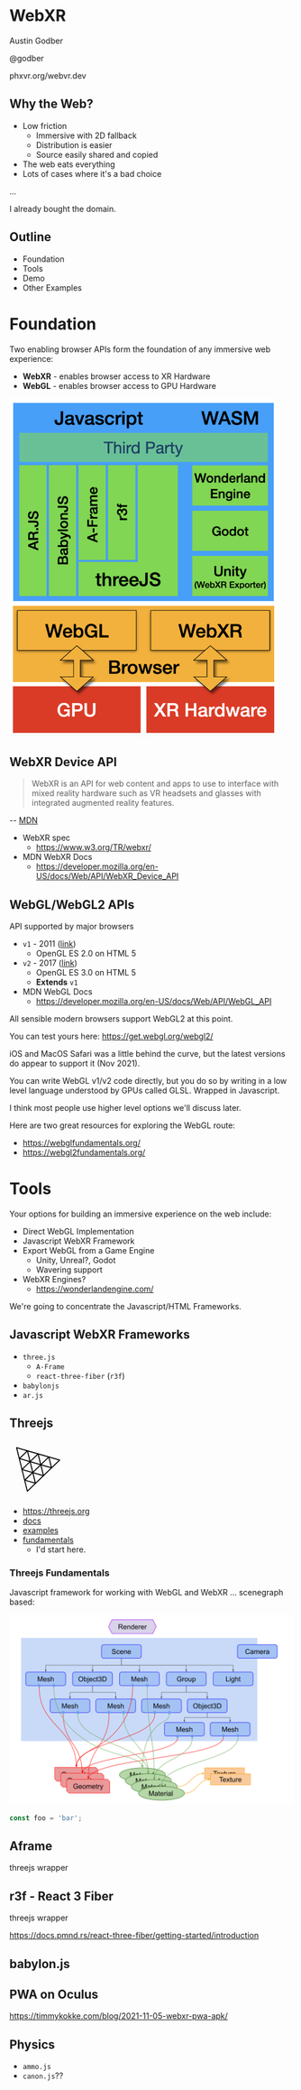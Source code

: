 # WebXR

Austin Godber

@godber

phxvr.org/webvr.dev


## Why the Web?

* Low friction
  * Immersive with 2D fallback
  * Distribution is easier
  * Source easily shared and copied
* The web eats everything
* Lots of cases where it's a bad choice


...


I already bought the domain.


## Outline

* Foundation
* Tools
* Demo
* Other Examples


# Foundation


Two enabling browser APIs form the foundation of any immersive web experience:

* **WebXR** - enables browser access to XR Hardware
* **WebGL** - enables browser access to GPU Hardware


<img height=600px src="./webxr-stack-v1.png">


## WebXR Device API

> WebXR is an API for web content and apps to use to interface with mixed reality hardware such as VR headsets and glasses with integrated augmented reality features.

-- [MDN](https://developer.mozilla.org/en-US/docs/Web/API/WebXR_Device_API/Fundamentals#what_webxr_is_and_isnt)


* WebXR spec
    * https://www.w3.org/TR/webxr/
* MDN WebXR Docs
    * https://developer.mozilla.org/en-US/docs/Web/API/WebXR_Device_API


## WebGL/WebGL2 APIs

API supported by major browsers

* `v1` - 2011 ([link](https://www.khronos.org/registry/webgl/specs/latest/1.0/))
    * OpenGL ES 2.0 on HTML 5
* `v2` - 2017 ([link](https://www.khronos.org/registry/webgl/specs/latest/2.0/))
    * OpenGL ES 3.0 on HTML 5
    * **Extends** `v1`
* MDN WebGL Docs
    * https://developer.mozilla.org/en-US/docs/Web/API/WebGL_API


All sensible modern browsers support WebGL2 at this point.

You can test yours here:
https://get.webgl.org/webgl2/


iOS and MacOS Safari was a little behind the curve, but the latest versions do appear to
support it (Nov 2021).


You can write WebGL v1/v2 code directly, but you do so by writing in a low level
language understood by GPUs called GLSL.  Wrapped in Javascript.

I think most people use higher level options we'll discuss later.


Here are two great resources for exploring the WebGL route:

* https://webglfundamentals.org/
* https://webgl2fundamentals.org/



# Tools


Your options for building an immersive experience on the web include:

* Direct WebGL Implementation
* Javascript WebXR Framework
* Export WebGL from a Game Engine
    * Unity, Unreal?, Godot
    * Wavering support
* WebXR Engines?
    * https://wonderlandengine.com/


We're going to concentrate the Javascript/HTML Frameworks.



## Javascript WebXR Frameworks

* `three.js`
    * `A-Frame`
    * `react-three-fiber` (`r3f`)
* `babylonjs`
* `ar.js`


## Threejs

<?xml version="1.0" encoding="UTF-8"?>
<svg width=100 height=100 fill="none" stroke-linecap="square" stroke-miterlimit="10" version="1.1" viewBox="0 0 226.77 226.77" xmlns="http://www.w3.org/2000/svg">
 <g transform="translate(8.964 4.2527)" fill-rule="evenodd" stroke="#000" stroke-linecap="butt" stroke-linejoin="round" stroke-width="4">
  <path d="m63.02 200.61-43.213-174.94 173.23 49.874z"/>
  <path d="m106.39 50.612 21.591 87.496-86.567-24.945z"/>
  <path d="m84.91 125.03-10.724-43.465 43.008 12.346z"/>
  <path d="m63.458 38.153 10.724 43.465-43.008-12.346z"/>
  <path d="m149.47 62.93 10.724 43.465-43.008-12.346z"/>
  <path d="m84.915 125.06 10.724 43.465-43.008-12.346z"/>
 </g>
</svg>

* https://threejs.org
* [docs](https://threejs.org/docs/index.html#manual/en/introduction/Creating-a-scene)
* [examples](https://threejs.org/examples/#webgl_animation_keyframes)
* [fundamentals](https://threejs.org/manual/#en/fundamentals)
    * I'd start here.


### Threejs Fundamentals

Javascript framework for working with WebGL and WebXR ... scenegraph based:


<img src="./threejs-structure.svg">


```js
const foo = 'bar';
```



## Aframe

threejs wrapper



## r3f - React 3 Fiber

threejs wrapper

https://docs.pmnd.rs/react-three-fiber/getting-started/introduction



## babylon.js



## PWA on Oculus

https://timmykokke.com/blog/2021-11-05-webxr-pwa-apk/

## Physics

* `ammo.js`
* `canon.js`??


